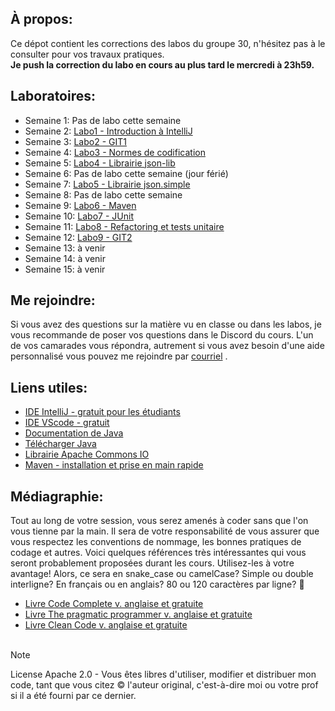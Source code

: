 ## À propos:
Ce dépot contient les corrections des labos du groupe 30, n'hésitez pas à le consulter pour vos travaux pratiques.  
**Je push la correction du labo en cours au plus tard le mercredi à 23h59.**

## Laboratoires:
- Semaine 1: Pas de labo cette semaine
- Semaine 2: [Labo1 - Introduction à IntelliJ](./LABO1)
- Semaine 3: [Labo2 - GIT1](./LABO2)
- Semaine 4: [Labo3 - Normes de codification](./LABO3)
- Semaine 5: [Labo4 - Librairie json-lib](./LABO4)
- Semaine 6: Pas de labo cette semaine (jour férié)
- Semaine 7: [Labo5 - Librairie json.simple](./LABO5)
- Semaine 8: Pas de labo cette semaine
- Semaine 9: [Labo6 - Maven](./LABO6)
- Semaine 10: [Labo7 - JUnit](./LABO7)
- Semaine 11: [Labo8 - Refactoring et tests unitaire](./LABO8)
- Semaine 12: [Labo9 - GIT2](./LABO9)
- Semaine 13: à venir
- Semaine 14: à venir
- Semaine 15: à venir

## Me rejoindre:
Si vous avez des questions sur la matière vu en classe ou dans les labos, je vous recommande de poser vos questions dans le Discord du cours. L'un de vos camarades vous répondra, autrement si vous avez besoin d'une aide personnalisé vous pouvez me rejoindre par [courriel](mailto:osorio_arancibia.aaron@courrier.uqam.ca?subject=Aide%20labo%20INF2050)  .

## Liens utiles:
- [IDE IntelliJ - gratuit pour les étudiants](https://www.jetbrains.com/pycharm/)
- [IDE VScode - gratuit](https://code.visualstudio.com/)
- [Documentation de Java](https://docs.oracle.com/en/java/javase/20/)
- [Télécharger Java](https://www.java.com/en/download/)
- [Librairie Apache Commons IO](https://commons.apache.org/proper/commons-io/download_io.cgi)
- [Maven - installation et prise en main rapide](https://maven.apache.org/guides/getting-started/maven-in-five-minutes.html)

## Médiagraphie:
Tout au long de votre session, vous serez amenés à coder sans que l'on vous tienne par la main. 
Il sera de votre responsabilité de vous assurer que vous respectez les conventions de nommage, les bonnes pratiques de codage et 
autres. Voici quelques références très intéressantes qui vous seront probablement proposées durant les cours. Utilisez-les à votre avantage! 
Alors, ce sera en snake_case ou camelCase? Simple ou double interligne? En français ou en anglais? 80 ou 120 caractères par ligne? :thinking:

- [Livre Code Complete v. anglaise et gratuite](https://people.engr.tamu.edu/slupoli/notes/ProgrammingStudio/supplements/Code%20Complete%202nd.pdf)
- [Livre The pragmatic programmer v. anglaise et gratuite](https://github.com/rajucs/Book-For-Programmers/blob/master/the-pragmatic-programmer.pdf)
- [Livre Clean Code v. anglaise et gratuite](https://thixalongmy.haugiang.gov.vn/media/1175/clean_code.pdf)
  &nbsp;  
  &nbsp;

> [!NOTE]
> License Apache 2.0 - Vous êtes libres d'utiliser, modifier et distribuer mon code, tant que vous citez © l'auteur original, c'est-à-dire moi ou votre prof si il a été fourni par ce dernier.
